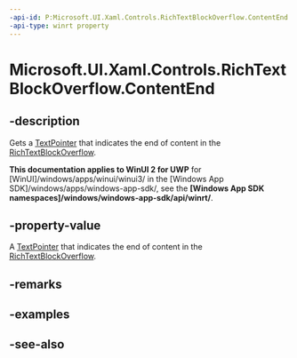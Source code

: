 ```yaml
---
-api-id: P:Microsoft.UI.Xaml.Controls.RichTextBlockOverflow.ContentEnd
-api-type: winrt property
---
```


<!-- Property syntax
public Windows.UI.Xaml.Documents.TextPointer ContentEnd { get; }
-->

# Microsoft.UI.Xaml.Controls.RichTextBlockOverflow.ContentEnd

## -description
Gets a [TextPointer](../microsoft.ui.xaml.documents/textpointer.md) that indicates the end of content in the [RichTextBlockOverflow](richtextblockoverflow.md).

**This documentation applies to WinUI 2 for UWP** for [WinUI]/windows/apps/winui/winui3/ in the [Windows App SDK]/windows/apps/windows-app-sdk/, see the **[Windows App SDK namespaces]/windows/windows-app-sdk/api/winrt/**.

## -property-value
A [TextPointer](../microsoft.ui.xaml.documents/textpointer.md) that indicates the end of content in the [RichTextBlockOverflow](richtextblockoverflow.md).

## -remarks

## -examples

## -see-also
